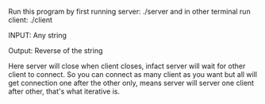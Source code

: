 Run this program by first running server:
./server <portno>
and in other terminal run client:
./client <server-addr> <portno>

INPUT:
Any string

Output:
Reverse of the string

Here server will close when client closes, infact server will wait for other client to connect. So you can connect as many client as you want but all will get connection one after the other only, means server will server one client after other, that's what iterative is.
